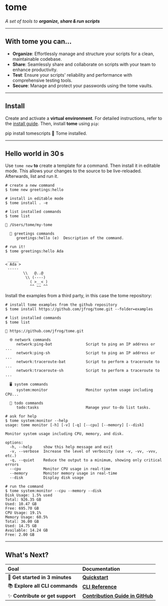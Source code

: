 # tome

<p class="tagline-highlight"><em>A set of tools to <strong>organize, share & run scripts</strong></em></p>

---

## With tome you can...

- **Organize**: Effortlessly manage and structure your scripts for a clean,
  maintainable codebase.
- **Share**: Seamlessly share and collaborate on scripts with your team to
  enhance productivity.
- **Test**: Ensure your scripts' reliability and performance with comprehensive
  testing tools.
- **Secure**: Manage and protect your passwords using the tome vaults.

---

## Install

Create and activate a **virtual environment**. For detailed instructions, refer
to the [install guide](overview/installing.md). Then, install **tome** using `pip`:

<div class="termy" data-termynal>
<span data-ty="input">pip install tomescripts</span>
<span data-ty>🎉  Tome installed.</span>
</div>

---

## Hello world in 30 s

Use `tome new` **to** create a template for a command. Then install it in
editable mode. This allows your changes to the source to be live-reloaded.
Afterwards, list and run it.

```console
# create a new command
$ tome new greetings:hello

# install in editable mode
$ tome install . -e

# list installed commands
$ tome list

📖 /Users/tome/my-tome

  🌲 greetings commands
     greetings:hello (e)  Description of the command.

# run it!
$ tome greetings:hello Ada

 _____
< Ada >
 -----
        \\   @..@
         \\ (----)
           ( >__< )
           ^^ ~~ ^^
```

Install the examples from a third party, in this case the tome repository:

```console
# install tome examples from the github repository
$ tome install https://github.com/jfrog/tome.git --folder=examples

# list installed commands
$ tome list

📖 https://github.com/jfrog/tome.git

  🌐 network commands
     network:ping-bat               Script to ping an IP address or ...
     network:ping-sh                Script to ping an IP address or ...
     network:traceroute-bat         Script to perform a traceroute to ...
     network:traceroute-sh          Script to perform a traceroute to ...

  🖥️ system commands
     system:monitor                 Monitor system usage including CPU...

  📝 todo commands
     todo:tasks                     Manage your to-do list tasks.

# ask for help
$ tome system:monitor --help
usage: tome monitor [-h] [-v] [-q] [--cpu] [--memory] [--disk]

Monitor system usage including CPU, memory, and disk.

options:
  -h, --help     show this help message and exit
  -v, --verbose  Increase the level of verbosity (use -v, -vv, -vvv, etc.)
  -q, --quiet    Reduce the output to a minimum, showing only critical errors
  --cpu          Monitor CPU usage in real-time
  --memory       Monitor memory usage in real-time
  --disk         Display disk usage

# run the command
$ tome system:monitor --cpu --memory --disk
Disk Usage: 1.5% used
Total: 926.35 GB
Used: 10.47 GB
Free: 695.70 GB
CPU Usage: 19.1%
Memory Usage: 60.5%
Total: 36.00 GB
Used: 14.75 GB
Available: 14.24 GB
Free: 2.00 GB
```

---

## What's Next?

| Goal                               | Documentation                                                              |
| :--------------------------------- | :------------------------------------------------------------------------- |
| 🚀 **Get started in 3 minutes** | **[Quickstart](overview/quickstart.md)** |
| 📚 **Explore all CLI commands** | **[CLI Reference](reference/cli.md)** |
| ✨ **Contribute or get support** | **[Contribution Guide in GitHub](https://github.com/jfrog/tome/blob/main/CONTRIBUTING.md)** |

